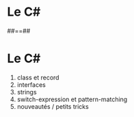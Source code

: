<!-- .slide: class="transition-bg-sfeir-2" -->

# Le C#

##==##

# Le C#
1. class et record
2. interfaces
3. strings
4. switch-expression et pattern-matching
5. nouveautés / petits tricks

